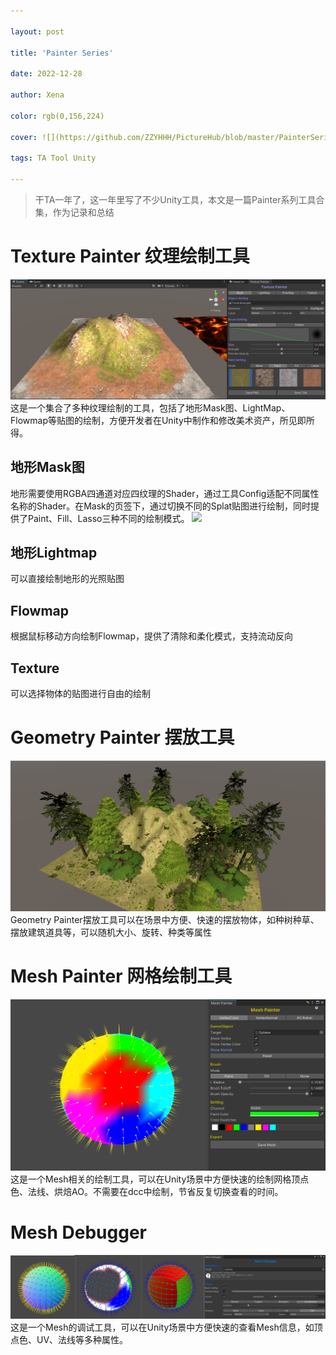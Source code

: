 ```yaml
---

layout: post

title: 'Painter Series'

date: 2022-12-28

author: Xena

color: rgb(0,156,224)

cover: ![](https://github.com/ZZYHHH/PictureHub/blob/master/PainterSeries/TexturePainter.png)

tags: TA Tool Unity

---
```




> 干TA一年了，这一年里写了不少Unity工具，本文是一篇Painter系列工具合集，作为记录和总结



# Texture Painter 纹理绘制工具
![](https://raw.githubusercontent.com/ZZYHHH/PictureHub/master/PainterSeries/TexturePainter.png)
这是一个集合了多种纹理绘制的工具，包括了地形Mask图、LightMap、Flowmap等贴图的绘制，方便开发者在Unity中制作和修改美术资产，所见即所得。

## 地形Mask图
地形需要使用RGBA四通道对应四纹理的Shader，通过工具Config适配不同属性名称的Shader。在Mask的页签下，通过切换不同的Splat贴图进行绘制，同时提供了Paint、Fill、Lasso三种不同的绘制模式。
![](https://raw.githubusercontent.com、ZZYHHH/PictureHub/master/PainterSeries/TexturePainter_Mask.gif)

## 地形Lightmap
可以直接绘制地形的光照贴图

## Flowmap
根据鼠标移动方向绘制Flowmap，提供了清除和柔化模式，支持流动反向

## Texture
可以选择物体的贴图进行自由的绘制


# Geometry Painter 摆放工具
![](https://raw.githubusercontent.com/ZZYHHH/PictureHub/master/PainterSeries/GeometryPainter.png)
Geometry Painter摆放工具可以在场景中方便、快速的摆放物体，如种树种草、摆放建筑道具等，可以随机大小、旋转、种类等属性


# Mesh Painter 网格绘制工具
![](https://raw.githubusercontent.com/ZZYHHH/PictureHub/master/PainterSeries/meshPainter.png)
这是一个Mesh相关的绘制工具，可以在Unity场景中方便快速的绘制网格顶点色、法线、烘焙AO。不需要在dcc中绘制，节省反复切换查看的时间。

# Mesh Debugger
![](https://raw.githubusercontent.com/ZZYHHH/PictureHub/master/PainterSeries/meshDebugger.png)
这是一个Mesh的调试工具，可以在Unity场景中方便快速的查看Mesh信息，如顶点色、UV、法线等多种属性。